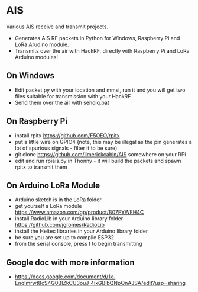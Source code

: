 # AIS
Various AIS receive and transmit projects. 
- Generates AIS RF packets in Python for Windows, Raspberry Pi and LoRa Arudino module.
- Transmits over the air with HackRF, directly with Raspberry Pi and LoRa Arduino modules!
## On Windows
- Edit packet.py with your location and mmsi, run it and you will get two files suitable for transmission with your HackRF
- Send them over the air with sendiq.bat
## On Raspberry Pi
- install rpitx https://github.com/F5OEO/rpitx
- put a little wire on GPIO4 (note, this may be illegal as the pin generates a lot of spurious signals - filter it to be sure)
- git clone https://github.com/limerickcabin/AIS somewhere on your RPi
- edit and run rpiais.py in Thonny - it will build the packets and spawn rpitx to transmit them
## On Arduino LoRa Module
- Arduino sketch is in the LoRa folder
- get yourself a LoRa module https://www.amazon.com/gp/product/B07FYWFH4C
- install RadioLib in your Arduino library folder https://github.com/jgromes/RadioLib
- install the Heltec libraries in your Arduino library folder
- be sure you are set up to compile ESP32
- from the serial console, press t to begin transmitting
## Google doc with more information
- https://docs.google.com/document/d/1x-EnqImrwt8cS4G0BIZkCU3ouJ_4ixGBlbQNpQnAJSA/edit?usp=sharing

